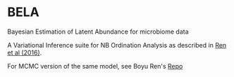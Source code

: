 BELA
====

Bayesian Estimation of Latent Abundance for microbiome data

A Variational Inference suite for NB Ordination Analysis as described in [Ren et al (2016)](http://arxiv.org/abs/1601.05156).

For MCMC version of the same model, see Boyu Ren's [Repo](https://github.com/boyuren158/DirichletFactor)
